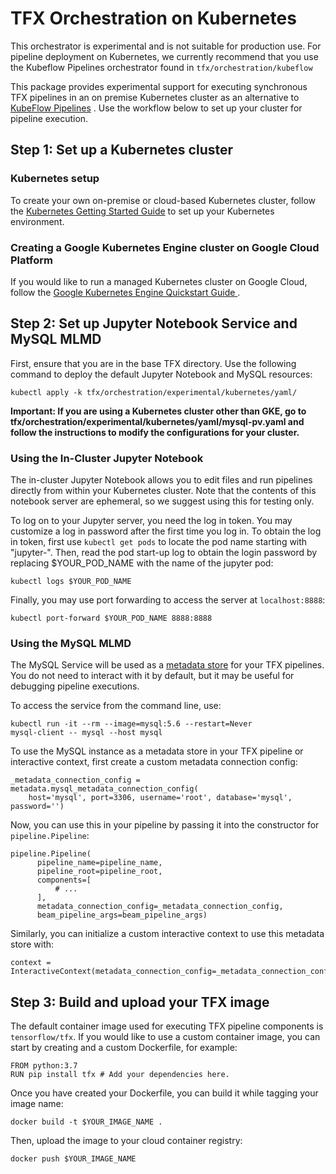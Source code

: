 # TFX Orchestration on Kubernetes

This orchestrator is experimental and is not suitable for production use.
For pipeline deployment on Kubernetes, we currently recommend that you
use the Kubeflow Pipelines orchestrator found in `tfx/orchestration/kubeflow`

This package provides experimental support for executing synchronous TFX
pipelines in an on premise Kubernetes cluster as an alternative to [KubeFlow 
Pipelines](https://www.kubeflow.org/docs/pipelines/overview/pipelines-overview/)
. Use the workflow below to set up your cluster for pipeline execution.

## Step 1: Set up a Kubernetes cluster

### Kubernetes setup
To create your own on-premise or cloud-based Kubernetes cluster, follow the
[Kubernetes Getting Started Guide](https://kubernetes.io/docs/setup/) to set up
your Kubernetes environment.

### Creating a Google Kubernetes Engine cluster on Google Cloud Platform
If you would like to run a managed Kubernetes cluster on Google Cloud, follow
the [Google Kubernetes Engine Quickstart Guide
](https://cloud.google.com/kubernetes-engine/docs/quickstart).

## Step 2: Set up Jupyter Notebook Service and MySQL MLMD

First, ensure that you are in the base TFX directory. Use the following command
to deploy the default Jupyter Notebook and MySQL resources:
```
kubectl apply -k tfx/orchestration/experimental/kubernetes/yaml/
```
**Important: If you are using a Kubernetes cluster other than GKE, go to
tfx/orchestration/experimental/kubernetes/yaml/mysql-pv.yaml and follow the
instructions to modify the configurations for your cluster.**

### Using the In-Cluster Jupyter Notebook
The in-cluster Jupyter Notebook allows you to edit files and run pipelines
directly from within your Kubernetes cluster. Note that the contents of this
notebook server are ephemeral, so we suggest using this for testing only.

To log on to your Jupyter server, you need the log in
token. You may customize a log in password after the first time you log in.
To obtain the log in token, first use `kubectl get pods` to locate the pod name
starting with "jupyter-". Then, read the pod start-up log to obtain the login
password by replacing $YOUR_POD_NAME with the name of the jupyter pod:
```
kubectl logs $YOUR_POD_NAME
```

Finally, you may use port forwarding to access the server at
`localhost:8888`:
```
kubectl port-forward $YOUR_POD_NAME 8888:8888
```

### Using the MySQL MLMD
The MySQL Service will be used as a
[metadata store](https://www.tensorflow.org/tfx/guide/mlmd) for your TFX
pipelines. You do not need to interact with it by default, but it may be
useful for debugging pipeline executions.

To access the service from the command line, use:
```
kubectl run -it --rm --image=mysql:5.6 --restart=Never
mysql-client -- mysql --host mysql
```

To use the MySQL instance as a metadata store in your TFX pipeline or
interactive context, first create a custom metadata connection config:
```
_metadata_connection_config = metadata.mysql_metadata_connection_config(
    host='mysql', port=3306, username='root', database='mysql', password='')
```

Now, you can use this in your pipeline by passing it into the constructor for
`pipeline.Pipeline`:
```
pipeline.Pipeline(
      pipeline_name=pipeline_name,
      pipeline_root=pipeline_root,
      components=[
          # ...
      ],
      metadata_connection_config=_metadata_connection_config,
      beam_pipeline_args=beam_pipeline_args)
```

Similarly, you can initialize a custom interactive context to use this metadata
store with:
```
context = InteractiveContext(metadata_connection_config=_metadata_connection_config)
```

## Step 3: Build and upload your TFX image

The default container image used for executing TFX pipeline components is
`tensorflow/tfx`. If you would like to use a custom container image, you can
start by creating and a custom Dockerfile, for example:
```
FROM python:3.7
RUN pip install tfx # Add your dependencies here.
```

Once you have created your Dockerfile, you can build it while tagging your
image name:
```
docker build -t $YOUR_IMAGE_NAME .
```

Then, upload the image to your cloud container registry:
```
docker push $YOUR_IMAGE_NAME
```
